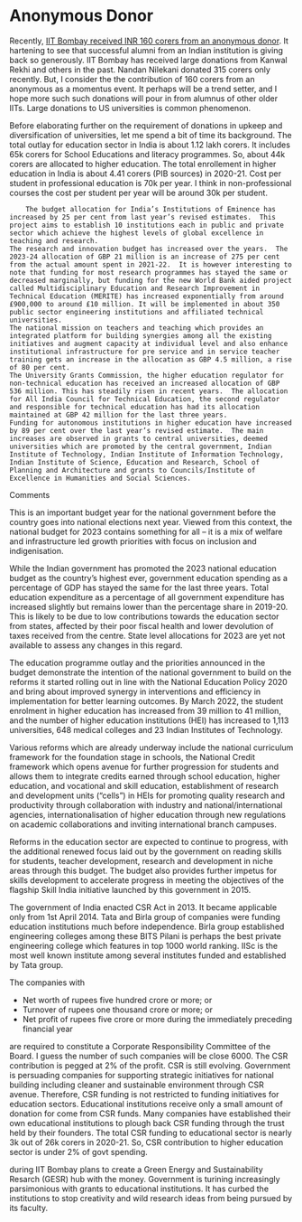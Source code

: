 # Anonymous Donor

Recently, [IIT Bombay received INR 160 corers from an anonymous donor](https://timesofindia.indiatimes.com/city/mumbai/iit-bombay-gets-rs-160-crore-from-anonymous-donor/articleshow/103035390.cms?from=mdr).
It hartening to see that successful alumni from an Indian institution is giving back so generously. IIT Bombay has received large
donations from Kanwal Rekhi and others in the past. Nandan Nilekani donated 315 corers only recently. But, I consider the
the contribution of 160 corers from an anonymous as a momentus event. It perhaps will be a trend setter, and I hope more such 
such donations will pour in from alumnus of other older IITs. Large donations to US universities is common phenomenon. 

Before elaborating further on the requirement of donations in upkeep and diversification of universities, let me spend a bit
of time its background. The total outlay for education sector in India is about 1.12 lakh corers. It includes 65k corers for
School Educations and literacy programmes. So, about 44k corers are allocated to higher education. The total enrollement in
higher education in India is about 4.41 corers (PIB sources) in 2020-21. Cost per student in professional education is
70k per year. I think in non-professional courses the cost per student per year will be around 30k per student.

        The budget allocation for India’s Institutions of Eminence has increased by 25 per cent from last year’s revised estimates.  This project aims to establish 10 institutions each in public and private sector which achieve the highest levels of global excellence in teaching and research.
    The research and innovation budget has increased over the years.  The 2023-24 allocation of GBP 21 million is an increase of 275 per cent from the actual amount spent in 2021-22.  It is however interesting to note that funding for most research programmes has stayed the same or decreased marginally, but funding for the new World Bank aided project called Multidisciplinary Education and Research Improvement in Technical Education (MERITE) has increased exponentially from around £900,000 to around £10 million. It will be implemented in about 350 public sector engineering institutions and affiliated technical universities.
    The national mission on teachers and teaching which provides an integrated platform for building synergies among all the existing initiatives and augment capacity at individual level and also enhance institutional infrastructure for pre service and in service teacher training gets an increase in the allocation as GBP 4.5 million, a rise of 80 per cent.
    The University Grants Commission, the higher education regulator for non-technical education has received an increased allocation of GBP 536 million. This has steadily risen in recent years.  The allocation for All India Council for Technical Education, the second regulator and responsible for technical education has had its allocation maintained at GBP 42 million for the last three years.
    Funding for autonomous institutions in higher education have increased by 89 per cent over the last year’s revised estimate.  The main increases are observed in grants to central universities, deemed universities which are promoted by the central government, Indian Institute of Technology, Indian Institute of Information Technology, Indian Institute of Science, Education and Research, School of Planning and Architecture and grants to Councils/Institute of Excellence in Humanities and Social Sciences.

Comments

This is an important budget year for the national government before the country goes into national elections next year.  Viewed from this context, the national budget for 2023 contains something for all – it is a mix of welfare and infrastructure led growth priorities with focus on inclusion and indigenisation.

While the Indian government has promoted the 2023 national education budget as the country’s highest ever, government education spending as a percentage of GDP has stayed the same for the last three years. Total education expenditure as a percentage of all government expenditure has increased slightly but remains lower than the percentage share in 2019-20.  This is likely to be due to low contributions towards the education sector from states, affected by their poor fiscal health and lower devolution of taxes received from the centre.  State level allocations for 2023 are yet not available to assess any changes in this regard.

The education programme outlay and the priorities announced in the budget demonstrate the intention of the national government to build on the reforms it started rolling out in line with the National Education Policy 2020 and bring about improved synergy in interventions and efficiency in implementation for better learning outcomes.  By March 2022, the student enrolment in higher education has increased from 39 million to 41 million, and the number of higher education institutions (HEI) has increased  to 1,113 universities, 648 medical colleges and 23 Indian Institutes of Technology. 

Various reforms which are already underway include the national curriculum framework for the foundation stage in schools, the National Credit framework which opens avenue for further progression for students and allows them to integrate credits earned through school education, higher education, and vocational and skill education, establishment of research and development units (“cells”) in HEIs for promoting quality research and productivity through collaboration with industry and national/international agencies, internationalisation of higher education through new regulations on academic collaborations and inviting international branch campuses.

Reforms in the education sector are expected to continue to progress, with the additional renewed focus laid out by the government on reading skills for students, teacher development, research and development in niche areas through this budget.  The budget also provides further impetus for skills development to accelerate progress in meeting the objectives of the flagship Skill India initiative launched by this government in 2015.

The government of India enacted CSR Act in 2013.
It became applicable only from 1st April 2014. Tata and Birla group of companies were funding education institutions much 
before independence. Birla group established engineering colleges among these BITS Pilani is perhaps the best private 
engineering college which features in top 1000 world ranking. IISc is the most well known institute among several institutes 
funded and established by Tata group. 

The companies with 

- Net worth of rupees five hundred crore or more; or
- Turnover of rupees one thousand crore or more; or
- Net profit of rupees five crore or more during the immediately preceding financial year
  
are required to constitute a Corporate Responsibility Committee of the Board. I guess the number of such companies will be
close 6000. 
The CSR contribution is pegged at 2% of the profit. CSR is still evolving. Government is persuading 
companies for supporting strategic initiatives for national building including cleaner and sustainable environment through CSR
avenue.  Therefore, CSR funding is not restricted to funding initiatives for education sectors. Educational institutions receive
only a small amount of donation for  come from CSR funds. Many companies have established their own educational institutions to
plough back CSR funding through the trust held by their founders. The total CSR funding to educational sector is nearly 3k out 
of 26k corers in 2020-21. So, CSR contribution to higher education sector is under 2% of govt spending.  


during IIT Bombay plans to create a Green Energy and Sustainability Resarch (GESR) hub with the money. Government is turining increasingly
parsimonious with grants to educational institutions. It has curbed the institutions to stop creativity and wild research ideas
from being pursued by its faculty. 
